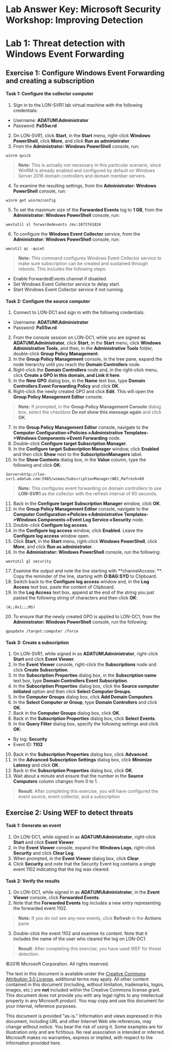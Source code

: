 ﻿# Lab Answer Key:  Microsoft Security Workshop: Improving Detection
# Lab 1: Threat detection with Windows Event Forwarding

## Exercise 1: Configure Windows Event Forwarding and creating a subscription

#### Task 1: Configure the collector computer

1.   Sign in to the LON-SVR1 lab virtual machine with the following credentials:

  -   Username: **ADATUM\\Administrator**
  -   Password: **Pa55w.rd**

2.   On LON-SVR1, click **Start**, in the **Start** menu, right-click **Windows PowerShell**, click **More**, and click **Run as administrator**.
3.   From the **Administrator: Windows PowerShell** console, run:

```
winrm quick
```

  > **Note:**  This is actually not necessary in this particular scenario, since WinRM is already enabled and configured by default on Windows Server 2016 domain controllers and domain member servers. 

4.   To examine the resulting settings, from the **Administrator: Windows PowerShell** console, run:

```
winrm get winrm/config
```

5.   To set the maximum size of the **Forwarded Events** log to **1 GB**, from the **Administrator: Windows PowerShell** console, run:

```
wevtutil sl forwardedevents /ms:1073741824
```

6.   To configure the **Windows Event Collector** service, from the **Administrator: Windows PowerShell** console, run:

```
wecutil qc -quiet
```

  > **Note:**  This command configures Windows Event Collector service to make sure subscription can be created and sustained through reboots. This includes the following steps:
  -   Enable ForwardedEvents channel if disabled.
  -   Set Windows Event Collector service to delay start.
  -   Start Windows Event Collector service if not running.


#### Task 2: Configure the source computer

1.   Connect to LON-DC1 and sign in with the following credentials: 

  -   Username: **ADATUM\\Administrator**
  -   Password: **Pa55w.rd**

2.   From the console session on LON-DC1, while you are signed as **ADATUM\\Administrator**, click **Start**, in the **Start** menu, click **Windows Administrative Tools**, and then, in the **Administrative Tools** folder, double-click **Group Policy Management**.
3.   In the **Group Policy Management** console, in the tree pane, expand the node hierarchy until you reach the **Domain Controllers** node.
4.   Right-click the **Domain Controllers** node and, in the right-click menu, click **Create a GPO in this domain, and Link it here**.
5.   In the **New GPO** dialog box, in the **Name** text box, type **Domain Controllers Event Forwarding Policy** and click **OK**.
6.   Right-click the newly created GPO and click **Edit**. This will open the **Group Policy Management Editor** console. 

  > **Note:**  If prompted, in the **Group Policy Management Console** dialog box, select the checkbox **Do not show this message again** and click **OK**.

7.   In the **Group Policy Management Editor** console, navigate to the **Computer Configuration->Policies->Administrative Templates->Windows Components->Event Forwarding** node.
8.   Double-click **Configure target Subscription Manager**.
9.   In the **Configure target Subscription Manager** window, click **Enabled** and then click **Show** next to the **SubscriptionManagers** label.
10.   In the **Show Contents** dialog box, in the **Value** column, type the following and click **OK**:

```
Server=http://lon-svr1.adatum.com:5985/wsman/SubscriptionManager/WEC,Refresh=60
```

  > **Note:**  This configures event forwarding on domain controllers to use **LON-SVR1** as the collector with the refresh interval of 60 seconds.


11.   Back in the **Configure target Subscription Manager** window, click **OK**.
12.   In the **Group Policy Management Editor** console, navigate to the **Computer Configuration->Policies->Administrative Templates->Windows Components->Event Log Service->Security** node.
13.   Double-click **Configure log access**.
14.   In the **Configure log access** window, click **Enabled**. Leave the **Configure log access** window open.
15.   Click **Start**, in the **Start** menu, right-click **Windows PowerShell**, click **More**, and click **Run as administrator**.
16.   In the **Administrator: Windows PowerShell** console, run the following:

```
wevtutil gl security
```
17.   Examine the output and note the line starting with **channelAccess: **. Copy the reminder of the line, starting with **O:BAG:SYD** to Clipboard.
18.   Switch back to the **Configure log access** window and, in the **Log Access** text box, paste the content of Clipboard.
19.   In the **Log Access** text box, append at the end of the string you just pasted the following string of characters and then click **OK**:

```
(A;;0x1;;;NS)
```

20.   To ensure that the newly created GPO is applied to LON-DC1, from the **Administrator: Windows PowerShell** console, run the following:

```
gpupdate /target:computer /force
```

#### Task 3: Create a subscription

1.   On LON-SVR1, while signed in as **ADATUM\\Administrator**, right-click **Start** and click **Event Viewer**. 
2.   In the **Event Viewer** console, right-click the **Subscriptions** node and click **Create Subscription**.
3.   In the **Subscription Properties** dialog box, in the **Subscription name** text box, type **Domain Controllers Event Subscription**.
4.   In the **Subscription Properties** dialog box, click the **Source computer initiated** option and then click **Select Computer Groups**.
5.   In the **Computer Groups** dialog box, click **Add Domain Computers**. 
6.   In the **Select Computer or Group**, type **Domain Controllers** and click **OK**.
7.   Back in the **Computer Groups** dialog box, click **OK**.
8.   Back in the **Subscription Properties** dialog box, click **Select Events**.
9.   In the **Query Filter** dialog box, specify the following settings and click **OK**:

  -   By log: **Security**
  -   Event ID: **1102**

10.   Back in the **Subscription Properties** dialog box, click **Advanced**.
11.   In the **Advanced Subscription Settings** dialog box, click **Minimize Latency** and click **OK**.
12.   Back in the **Subscription Properties** dialog box, click **OK**.
13.   Wait about a minute and ensure that the number in the **Source Computers** column changes from 0 to 1.

> **Result**: After completing this exercise, you will have configured the event source, event collector, and a subscription

## Exercise 2: Using WEF to detect threats

#### Task 1: Generate an event

1.   On LON-DC1, while signed in as **ADATUM\\Administrator**, right-click **Start** and click **Event Viewer**. 
2.   In the **Event Viewer** console, expand the **Windows Logs**, right-click **Security** and click **Clear Log**.
3.   When prompted, in the **Event Viewer** dialog box, click **Clear**.
4.   Click **Security** and note that the Security Event log contains a single event 1102 indicating that the log was cleared.

#### Task 2: Verify the results

1.   On LON-DC1, while signed in as **ADATUM\\Administrator**, in the **Event Viewer** console, click **Forwarded Events**. 
2.   Note that the **Forwarded Events** log includes a new entry representing the forwarded event 1102.

  > **Note:**  If you do not see any new events, click **Refresh** in the **Actions** pane.

3.   Double-click the event 1102 and examine its content. Note that it includes the name of the user who cleared the log on LON-DC1.

  > **Result**: After completing this exercise, you have used WEF for threat detection.

©2016 Microsoft Corporation. All rights reserved.

The text in this document is available under the [Creative Commons Attribution 3.0 License](https://creativecommons.org/licenses/by/3.0/legalcode "Creative Commons Attribution 3.0 License"), additional terms may apply.  All other content contained in this document (including, without limitation, trademarks, logos, images, etc.) are **not** included within the Creative Commons license grant.  This document does not provide you with any legal rights to any intellectual property in any Microsoft product. You may copy and use this document for your internal, reference purposes.

This document is provided "as-is." Information and views expressed in this document, including URL and other Internet Web site references, may change without notice. You bear the risk of using it. Some examples are for illustration only and are fictitious. No real association is intended or inferred. Microsoft makes no warranties, express or implied, with respect to the information provided here.